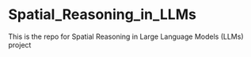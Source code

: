 # Spatial_Reasoning_in_LLMs
This is the repo for Spatial Reasoning in Large Language Models (LLMs)  project 

